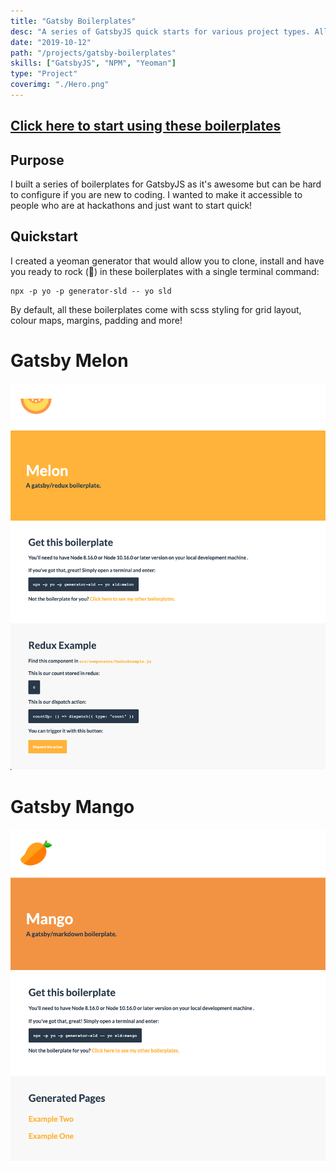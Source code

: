```yaml
---
title: "Gatsby Boilerplates"
desc: "A series of GatsbyJS quick starts for various project types. All with a fruity name."
date: "2019-10-12"
path: "/projects/gatsby-boilerplates"
skills: ["GatsbyJS", "NPM", "Yeoman"]
type: "Project"
coverimg: "./Hero.png"
---
```


<h2><a href="/boilerplates" class="link is-orange">Click here to start using these boilerplates</a></h2> 


## Purpose
I built a series of boilerplates for GatsbyJS as it's awesome but can be hard to configure if you are new to coding. I wanted to make it accessible to people who are at hackathons and just want to start quick!

## Quickstart
I created a yeoman generator that would allow you to clone, install and have you ready to rock (🎸) in these boilerplates with a single terminal command:

```
npx -p yo -p generator-sld -- yo sld
```

By default, all these boilerplates come with scss styling for grid layout, colour maps, margins, padding and more!

<div class="row pad-10 is-white-bg margin-10-t margin-10-b">
    <div class="col-xs-12 col-md-4">
         <h1 class="margin-0">Gatsby Melon</h1>
    </div>
    <div class="col-xs-12 col-md-8">
        <img src="./Melon.png"/>
    </div>
</div>
<div class="row pad-10 is-white-bg margin-10-t margin-10-b">
    <div class="col-xs-12 col-md-4">
         <h1 class="margin-0">Gatsby Mango</h1>
    </div>
    <div class="col-xs-12 col-md-8">
        <img src="./Mango.png"/>
    </div>
</div>
